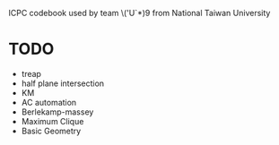 ICPC codebook used by team \\('U`*)9 from National Taiwan University

# TODO
* treap
* half plane intersection
* KM
* AC automation
* Berlekamp-massey
* Maximum Clique
* Basic Geometry
